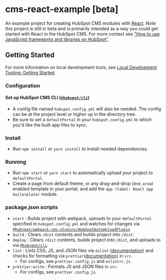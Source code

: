 # cms-react-example [beta]

An example project for creating HubSpot CMS modules with [React](https://reactjs.org). Note this project is still in beta and is primarily intended as a way you could get started with React in the HubSpot CMS. For more context see ["How to use JavaScript frameworks and libraries on HubSpot"](https://developers.hubspot.com/docs/cms/guides/js-frameworks).

## Getting Started

For more information on local development tools, see [Local Development Tooling: Getting Started](https://designers.hubspot.com/docs/tools/local-development)

### Configuration

#### Set up HubSpot CMS CLI ([`@hubspot/cli`](https://www.npmjs.com/package/@hubspot/cli))
- A config file named `hubspot.config.yml` will also be needed.  The config can be at the project level or higher up in the directory tree.
- Be sure to set a `defaultPortal` in your `hubspot.config.yml` to which you'd like the built app files to sync.

### Install
- Run `npm install` or `yarn install` to install needed dependencies.

### Running
- Run `npm start` or `yarn start` to automatically upload your project to `defaultPortal`.
- Create a page from default theme, or any drag-and-drop (`dnd_area`) enabled template in your portal, and add the `app (label: React app boilerplate)` module.

### package.json scripts
- `start` : Builds project with webpack, uploads to your `defaultPortal` specified in `hubspot.config.yml` and watches for changes via [`@hubspot/webpack-cms-plugins/HubSpotAutoUploadPlugin`](https://www.npmjs.com/package/@hubspot/webpack-cms-plugins).
- `build` : Clears `/dist` contents and builds project into `/dist`.
- `deploy` : Clears `/dist` contents, builds project into `/dist`, and uploads to via [`@hubspot/cli`](https://www.npmjs.com/package/@hubspot/cli).
- `lint` : Lints CSS, JS, and JSON files via `eslint` ([documentation](https://eslint.org/docs/user-guide/configuring)) and checks for formatting via `prettier`([documentation](https://prettier.io/docs/en/configuration.html)) in `src`.
  - For configs, see `prettier.config.js` and `eslintrc.js`.
- `prettier:write` : Formats JS and JSON files in `src`.
  - For configs, see `prettier.config.js`.
